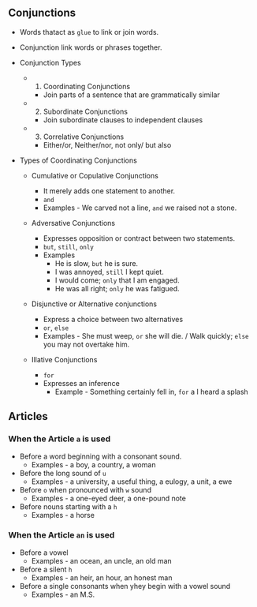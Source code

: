 ## Conjunctions

- Words thatact as `glue` to link or join words.
- Conjunction link words or phrases together.

- Conjunction Types

  - 1. Coordinating Conjunctions
    - Join parts of a sentence that are grammatically similar
  - 2. Subordinate Conjunctions
    - Join subordinate clauses to independent clauses
  - 3. Correlative Conjunctions
    - Either/or, Neither/nor, not only/ but also

- Types of Coordinating Conjunctions

  - Cumulative or Copulative Conjunctions
    - It merely adds one statement to another.
    - `and`
    - Examples - We carved not a line, `and` we raised not a stone.
  - Adversative Conjunctions

    - Expresses opposition or contract between two statements.
    - `but`, `still`, `only`
    - Examples
      - He is slow, `but` he is sure.
      - I was annoyed, `still` I kept quiet.
      - I would come; `only` that I am engaged.
      - He was all right; `only` he was fatigued.

  - Disjunctive or Alternative conjunctions
    - Express a choice between two alternatives
    - `or`, `else`
    - Examples - She must weep, `or` she will die. / Walk quickly; `else` you may not overtake him.
  - Illative Conjunctions
    - `for`
    - Expresses an inference
      - Example - Something certainly fell in, `for` a I heard a splash

## Articles

### When the Article `a` is used

- Before a word beginning with a consonant sound.
  - Examples - a boy, a country, a woman
- Before the long sound of `u`
  - Examples - a university, a useful thing, a eulogy, a unit, a ewe
- Before `o` when pronounced with `w` sound
  - Examples - a one-eyed deer, a one-pound note
- Before nouns starting with a `h`
  - Examples - a horse

### When the Article `an` is used

- Before a vowel
  - Examples - an ocean, an uncle, an old man
- Before a silent `h`
  - Examples - an heir, an hour, an honest man
- Before a single consonants when yhey begin with a vowel sound
  - Examples - an M.S.
